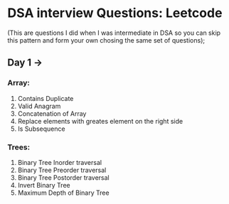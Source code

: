 # DSA interview Questions: Leetcode
(This are questions I did when I was intermediate in DSA so you can skip this pattern and form your own chosing the same set of questions);

## Day 1 ->

### Array:
1. Contains Duplicate
2. Valid Anagram
3. Concatenation of Array
4. Replace elements with greates element on the right side
5. Is Subsequence

### Trees:
1. Binary Tree Inorder traversal
2. Binary Tree Preorder traversal
3. Binary Tree Postorder traversal
4. Invert Binary Tree
5. Maximum Depth of Binary Tree 